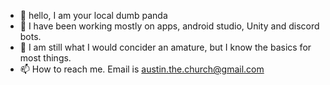 - 👋 hello, I am your local dumb panda
- 👀 I have been working mostly on apps, android studio, Unity and discord bots.
- 🌱 I am still what I would concider an amature, but I know the basics for most things.
- 📫 How to reach me. Email is austin.the.church@gmail.com

<!---
MutaPandam/MutaPandam is a ✨ special ✨ repository because its `README.md` (this file) appears on your GitHub profile.
You can click the Preview link to take a look at your changes.
--->
